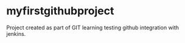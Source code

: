 # myfirstgithubproject
Project created as part of GIT learning
testing github integration with jenkins.
